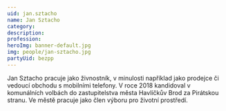 ```yaml
---
uid: jan.sztacho
name: Jan Sztacho
category:
description:
profession:
heroImg: banner-default.jpg
img: people/jan-sztacho.jpg
partyUid: bezpp
---
```


Jan Sztacho pracuje jako živnostník, v minulosti například jako prodejce či vedoucí obchodu s mobilními telefony. V roce 2018 kandidoval v komunálních volbách do zastupitelstva města Havlíčkův Brod za Pirátskou stranu. Ve městě pracuje jako člen výboru pro životní prostředí.
